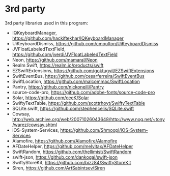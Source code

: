 # 3rd party

3rd party libraries used in this program:

- IQKeyboardManager, https://github.com/hackiftekhar/IQKeyboardManager
- UiKeyboardDismiss, https://github.com/cmoulton/UiKeyboardDismiss
- JVFloatLabeledTextField, https://github.com/jverdi/JVFloatLabeledTextField
- Neon, https://github.com/mamaral/Neon
- Realm Swift, https://realm.io/products/swift
- EZSwiftExtensions, https://github.com/goktugyil/EZSwiftExtensions
- SwiftEventBus, https://github.com/cesarferreira/SwiftEventBus
- SwiftLocation, https://github.com/malcommac/SwiftLocation
- Pantry, https://github.com/nickoneill/Pantry
- source-code-pro, https://github.com/adobe-fonts/source-code-pro
- Solar, https://github.com/ceeK/Solar
- SwiftyTextTable, https://github.com/scottrhoyt/SwiftyTextTable
- SQLite.swift, https://github.com/stephencelis/SQLite.swift
- Cowsay, http://web.archive.org/web/20071026043648/http://www.nog.net/~tony/warez/cowsay.shtml
- iOS-System-Services, https://github.com/Shmoopi/iOS-System-Services
- Alamofire, https://github.com/Alamofire/Alamofire
- AFDateHelper, https://github.com/melvitax/AFDateHelper
- SwiftRandom, https://github.com/thellimist/SwiftRandom
- swift-json, https://github.com/dankogai/swift-json
- SwiftyStoreKit, https://github.com/bizz84/SwiftyStoreKit
- Siren, https://github.com/ArtSabintsev/Siren
